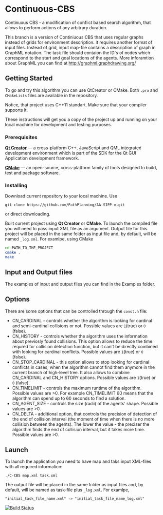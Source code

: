 # Continuous-CBS
Continuous CBS - a modification of conflict based search algorithm, that allows to perform actions of any arbitrary duration.

This branch is a version of Continiuous CBS that uses regular graphs instead of grids for environment description. It requires another format of input files. Instead of grid, input map-file contains a description of graph in GraphML notation. The task file should contaion the ID's of nodes which correspond to the start and goal locations of the agents. More inforamtion about GraphML you can find at http://graphml.graphdrawing.org/

## Getting Started

To go and try this algorithm you can use QtCreator or CMake.
Both `.pro` and `CMakeLists` files are available in the repository.

Notice, that project uses C++11 standart. Make sure that your compiler supports it.

These instructions will get you a copy of the project up and running on your local machine for development and testing purposes.

### Prerequisites

**[Qt Creator](https://info.qt.io/download-qt-for-device-creation?hsCtaTracking=c80600ba-f2ea-45ed-97ef-6949c1c4c236%7C643bd8f4-2c59-4c4c-ba1a-4aaa05b51086)**  &mdash; a cross-platform C++, JavaScript and QML integrated development environment which is part of the SDK for the Qt GUI Application development framework.

**[CMake](https://cmake.org/)** &mdash; an open-source, cross-platform family of tools designed to build, test and package software.

### Installing

Download current repository to your local machine. Use
```
git clone https://github.com/PathPlanning/AA-SIPP-m.git
```
or direct downloading.

Built current project using **Qt Creator** or **CMake**. To launch the compiled file you will need to pass input XML file as an argument. Output file for this project will be placed in the same folder as input file and, by default, will be named `_log.xml`. For examlpe, using CMake
```bash
cd PATH_TO_THE_PROJECT
cmake .
make
```
## Input and Output files
The examples of input and output files you can find in the Examples folder.

## Options
There are some options that can be controlled through the `const.h` file:
* CN_CARDINAL - controls whether the algorithm is looking for cardinal and semi-cardinal collisions or not. Possible values are `1`(true) or `0` (false).
* CN_HISTORY - controls whether the algorithm uses the information about previosly found collisions. This option allows to reduce the time requred for collision detection function, but it can't be directly combined with looking for cardinal conflicts. Possible values are `1`(true) or `0` (false).
* CN_STOP_CARDINAL - this option allows to stop looking for cardinal conflicts in cases, when the algorithm cannot find them anymore in the current branch of high-level tree. It also allows to combine CN_CARDINAL and CN_HISTORY options. Possible values are `1`(true) or `0` (false).
* CN_TIMELIMIT - controls the maximum runtime of the algorithm. Possible values are >0. For example CN_TIMELIMIT 60 means that the algorithm can spend up to 60 seconds to find a solution.
* CN_AGENT_SIZE - controls the size (radii) of the agents' shape. Possible values are >0.
* CN_DELTA - additional option, that controls the precision of detection of the end of collision interval (the moment of time when there is no more collision between the agents). The lower the value - the preciser the algorithm finds the end of collision interval, but it takes more time. Possible values are >0.

## Launch
To launch the application you need to have map and taks input XML-files with all required information:
```
./C-CBS map.xml task.xml
```
The output file will be placed in the same folder as input files and, by default, will be named as task-file plus `_log.xml`. For examlpe,
```
"initial_task_file_name.xml" -> "initial_task_file_name_log.xml"
```

[![Build Status](https://travis-ci.org/PathPlanning/Continuous-CBS.svg?branch=CCBS-graphs)](https://travis-ci.org/PathPlanning/Continuous-CBS)
